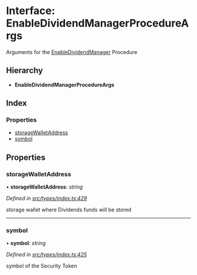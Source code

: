 # Interface: EnableDividendManagerProcedureArgs

Arguments for the [EnableDividendManager](../enums/_types_index_.proceduretype.md#enabledividendmanager) Procedure

## Hierarchy

* **EnableDividendManagerProcedureArgs**

## Index

### Properties

* [storageWalletAddress](_types_index_.enabledividendmanagerprocedureargs.md#storagewalletaddress)
* [symbol](_types_index_.enabledividendmanagerprocedureargs.md#symbol)

## Properties

###  storageWalletAddress

• **storageWalletAddress**: *string*

*Defined in [src/types/index.ts:429](https://github.com/PolymathNetwork/polymath-sdk/blob/45453ad/src/types/index.ts#L429)*

storage wallet where Dividends funds will be stored

___

###  symbol

• **symbol**: *string*

*Defined in [src/types/index.ts:425](https://github.com/PolymathNetwork/polymath-sdk/blob/45453ad/src/types/index.ts#L425)*

symbol of the Security Token
